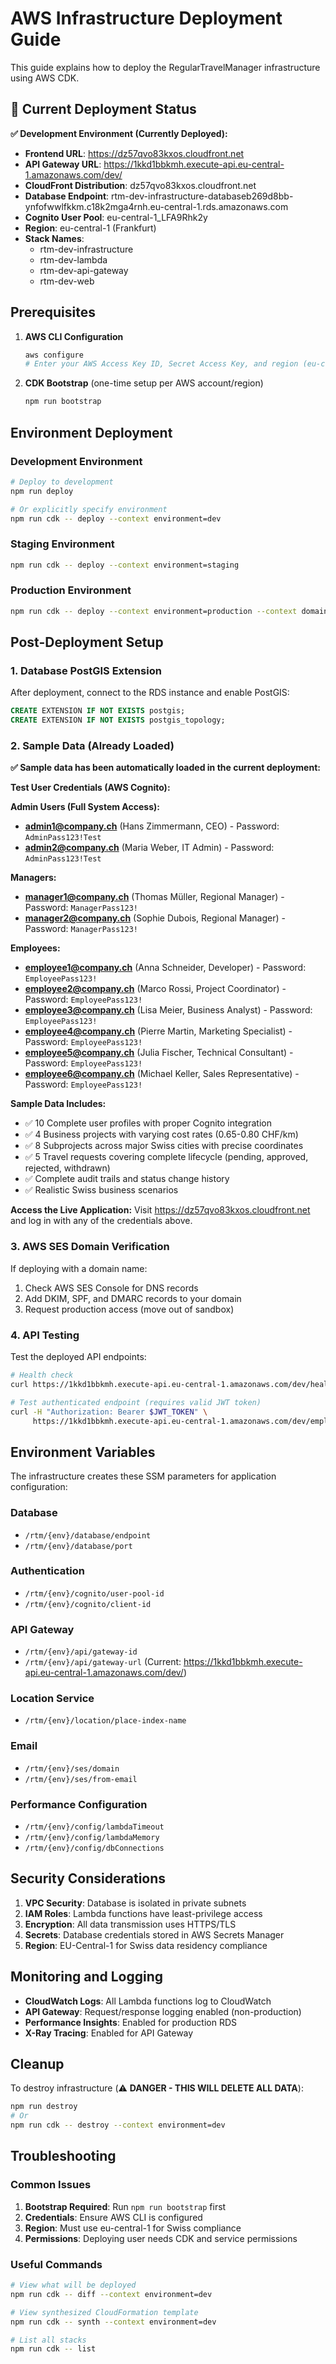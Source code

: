 # AWS Infrastructure Deployment Guide

This guide explains how to deploy the RegularTravelManager infrastructure using AWS CDK.

## 🚀 Current Deployment Status

**✅ Development Environment (Currently Deployed):**
- **Frontend URL**: https://dz57qvo83kxos.cloudfront.net
- **API Gateway URL**: https://1kkd1bbkmh.execute-api.eu-central-1.amazonaws.com/dev/
- **CloudFront Distribution**: dz57qvo83kxos.cloudfront.net
- **Database Endpoint**: rtm-dev-infrastructure-databaseb269d8bb-ynfofwwlfkkm.c18k2mga4rnh.eu-central-1.rds.amazonaws.com
- **Cognito User Pool**: eu-central-1_LFA9Rhk2y
- **Region**: eu-central-1 (Frankfurt)
- **Stack Names**: 
  - rtm-dev-infrastructure
  - rtm-dev-lambda
  - rtm-dev-api-gateway
  - rtm-dev-web

## Prerequisites

1. **AWS CLI Configuration**
   ```bash
   aws configure
   # Enter your AWS Access Key ID, Secret Access Key, and region (eu-central-1)
   ```

2. **CDK Bootstrap** (one-time setup per AWS account/region)
   ```bash
   npm run bootstrap
   ```

## Environment Deployment

### Development Environment
```bash
# Deploy to development
npm run deploy

# Or explicitly specify environment
npm run cdk -- deploy --context environment=dev
```

### Staging Environment
```bash
npm run cdk -- deploy --context environment=staging
```

### Production Environment
```bash
npm run cdk -- deploy --context environment=production --context domainName=yourdomain.com
```

## Post-Deployment Setup

### 1. Database PostGIS Extension
After deployment, connect to the RDS instance and enable PostGIS:
```sql
CREATE EXTENSION IF NOT EXISTS postgis;
CREATE EXTENSION IF NOT EXISTS postgis_topology;
```

### 2. Sample Data (Already Loaded)

**✅ Sample data has been automatically loaded in the current deployment:**

**Test User Credentials (AWS Cognito):**

**Admin Users (Full System Access):**
- **admin1@company.ch** (Hans Zimmermann, CEO) - Password: `AdminPass123!Test`
- **admin2@company.ch** (Maria Weber, IT Admin) - Password: `AdminPass123!Test`

**Managers:**
- **manager1@company.ch** (Thomas Müller, Regional Manager) - Password: `ManagerPass123!`
- **manager2@company.ch** (Sophie Dubois, Regional Manager) - Password: `ManagerPass123!`

**Employees:**
- **employee1@company.ch** (Anna Schneider, Developer) - Password: `EmployeePass123!`
- **employee2@company.ch** (Marco Rossi, Project Coordinator) - Password: `EmployeePass123!`
- **employee3@company.ch** (Lisa Meier, Business Analyst) - Password: `EmployeePass123!`
- **employee4@company.ch** (Pierre Martin, Marketing Specialist) - Password: `EmployeePass123!`
- **employee5@company.ch** (Julia Fischer, Technical Consultant) - Password: `EmployeePass123!`
- **employee6@company.ch** (Michael Keller, Sales Representative) - Password: `EmployeePass123!`

**Sample Data Includes:**
- ✅ 10 Complete user profiles with proper Cognito integration
- ✅ 4 Business projects with varying cost rates (0.65-0.80 CHF/km)
- ✅ 8 Subprojects across major Swiss cities with precise coordinates
- ✅ 5 Travel requests covering complete lifecycle (pending, approved, rejected, withdrawn)
- ✅ Complete audit trails and status change history
- ✅ Realistic Swiss business scenarios

**Access the Live Application:**
Visit https://dz57qvo83kxos.cloudfront.net and log in with any of the credentials above.

### 3. AWS SES Domain Verification
If deploying with a domain name:
1. Check AWS SES Console for DNS records
2. Add DKIM, SPF, and DMARC records to your domain
3. Request production access (move out of sandbox)

### 4. API Testing
Test the deployed API endpoints:
```bash
# Health check
curl https://1kkd1bbkmh.execute-api.eu-central-1.amazonaws.com/dev/health

# Test authenticated endpoint (requires valid JWT token)
curl -H "Authorization: Bearer $JWT_TOKEN" \
     https://1kkd1bbkmh.execute-api.eu-central-1.amazonaws.com/dev/employees/profile
```

## Environment Variables

The infrastructure creates these SSM parameters for application configuration:

### Database
- `/rtm/{env}/database/endpoint`
- `/rtm/{env}/database/port`

### Authentication
- `/rtm/{env}/cognito/user-pool-id`
- `/rtm/{env}/cognito/client-id`

### API Gateway
- `/rtm/{env}/api/gateway-id`
- `/rtm/{env}/api/gateway-url` (Current: https://1kkd1bbkmh.execute-api.eu-central-1.amazonaws.com/dev/)

### Location Service
- `/rtm/{env}/location/place-index-name`

### Email
- `/rtm/{env}/ses/domain`
- `/rtm/{env}/ses/from-email`

### Performance Configuration
- `/rtm/{env}/config/lambdaTimeout`
- `/rtm/{env}/config/lambdaMemory`
- `/rtm/{env}/config/dbConnections`

## Security Considerations

1. **VPC Security**: Database is isolated in private subnets
2. **IAM Roles**: Lambda functions have least-privilege access
3. **Encryption**: All data transmission uses HTTPS/TLS
4. **Secrets**: Database credentials stored in AWS Secrets Manager
5. **Region**: EU-Central-1 for Swiss data residency compliance

## Monitoring and Logging

- **CloudWatch Logs**: All Lambda functions log to CloudWatch
- **API Gateway**: Request/response logging enabled (non-production)
- **Performance Insights**: Enabled for production RDS
- **X-Ray Tracing**: Enabled for API Gateway

## Cleanup

To destroy infrastructure (⚠️ **DANGER - THIS WILL DELETE ALL DATA**):
```bash
npm run destroy
# Or
npm run cdk -- destroy --context environment=dev
```

## Troubleshooting

### Common Issues

1. **Bootstrap Required**: Run `npm run bootstrap` first
2. **Credentials**: Ensure AWS CLI is configured
3. **Region**: Must use eu-central-1 for Swiss compliance
4. **Permissions**: Deploying user needs CDK and service permissions

### Useful Commands

```bash
# View what will be deployed
npm run cdk -- diff --context environment=dev

# View synthesized CloudFormation template
npm run cdk -- synth --context environment=dev

# List all stacks
npm run cdk -- list
```